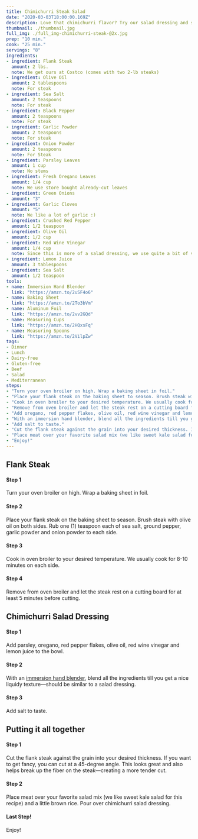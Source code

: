 ```yaml
---
title: Chimichurri Steak Salad
date: "2020-03-03T18:00:00.169Z"
description: Love that chimichurri flavor? Try our salad dressing and steak recipe to get a quick, delicious and healthy meal to the dinner table.
thumbnail: ./thumbnail.jpg
full_img: ./full_img-chimichurri-steak-@2x.jpg
prep: "10 min."
cook: "25 min."
servings: "8"
ingredients:
- ingredient: Flank Steak
  amount: 2 lbs.
  note: We get ours at Costco (comes with two 2-lb steaks)
- ingredient: Olive Oil
  amount: 2 tablespoons
  note: For steak
- ingredient: Sea Salt
  amount: 2 teaspoons
  note: For steak
- ingredient: Black Pepper
  amount: 2 teaspoons
  note: For steak
- ingredient: Garlic Powder
  amount: 2 teaspoons
  note: For steak
- ingredient: Onion Powder
  amount: 2 teaspoons
  note: For Steak
- ingredient: Parsley Leaves
  amount: 1 cup
  note: No stems
- ingredient: Fresh Oregano Leaves
  amount: 1/4 cup
  note: We use store bought already-cut leaves
- ingredient: Green Onions
  amount: "3"
- ingredient: Garlic Cloves
  amount: "5"
  note: We like a lot of garlic :)
- ingredient: Crushed Red Pepper
  amount: 1/2 teaspoon
- ingredient: Olive Oil
  amount: 1/2 cup
- ingredient: Red Wine Vinegar
  amount: 1/4 cup
  note: Since this is more of a salad dressing, we use quite a bit of vinegar. Feel free to use less if you want more of a traditional chimichurri
- ingredient: Lemon Juice
  amount: 3 tablespoons
- ingredient: Sea Salt
  amount: 1/2 teaspoon
tools:
- name: Immersion Hand Blender
  link: "https://amzn.to/2uSF4o6"
- name: Baking Sheet
  link: "https://amzn.to/2To3bVm"
- name: Aluminum Foil
  link: "https://amzn.to/2vv2GQd"
- name: Measuring Cups
  link: "https://amzn.to/2HQxsFq"
- name: Measuring Spoons
  link: "https://amzn.to/2VilpZw"
tags:
- Dinner
- Lunch
- Dairy-free
- Gluten-free
- Beef
- Salad
- Mediterranean
steps:
- "Turn your oven broiler on high. Wrap a baking sheet in foil."
- "Place your flank steak on the baking sheet to season. Brush steak with olive oil on both sides. Rub one (1) teaspoon each of sea salt, ground pepper, garlic powder and onion powder to each side."
- "Cook in oven broiler to your desired temperature. We usually cook for 8-10 minutes on each side."
- "Remove from oven broiler and let the steak rest on a cutting board for at least 5 minutes before cutting."
- "Add oregano, red pepper flakes, olive oil, red wine vinegar and lemon juice to the bowl."
- "With an immersion hand blender, blend all the ingredients till you get a nice liquidy texture—should be similar to a salad dressing."
- "Add salt to taste."
- "Cut the flank steak against the grain into your desired thickness. If you want to get fancy, you can cut at a 45-degree angle. This looks great and also helps break up the fiber on the steak—creating a more tender cut."
- "Place meat over your favorite salad mix (we like sweet kale salad for this recipe) and a little brown rice. Pour over chimichurri salad dressing."
- "Enjoy!"
---
```


## Flank Steak

#### Step 1

Turn your oven broiler on high. Wrap a baking sheet in foil.

#### Step 2

Place your flank steak on the baking sheet to season. Brush steak with olive oil on both sides. Rub one (1) teaspoon each of sea salt, ground pepper, garlic powder and onion powder to each side.

#### Step 3

Cook in oven broiler to your desired temperature. We usually cook for 8-10 minutes on each side.

#### Step 4

Remove from oven broiler and let the steak rest on a cutting board for at least 5 minutes before cutting.

<div class="mt-5 pt-5">
  <h2>Chimichurri Salad Dressing</h2>
</div>

#### Step 1

Add parsley, oregano, red pepper flakes, olive oil, red wine vinegar and lemon juice to the bowl.

#### Step 2

With an [immersion hand blender](https://amzn.to/2uSF4o6), blend all the ingredients till you get a nice liquidy texture—should be similar to a salad dressing.

#### Step 3

Add salt to taste.

<div class="mt-5 pt-5">
  <h2>Putting it all together</h2>
</div>

#### Step 1

Cut the flank steak against the grain into your desired thickness. If you want to get fancy, you can cut at a 45-degree angle. This looks great and also helps break up the fiber on the steak—creating a more tender cut.

#### Step 2

Place meat over your favorite salad mix (we like sweet kale salad for this recipe) and a little brown rice. Pour over chimichurri salad dressing.

#### Last Step!

Enjoy!